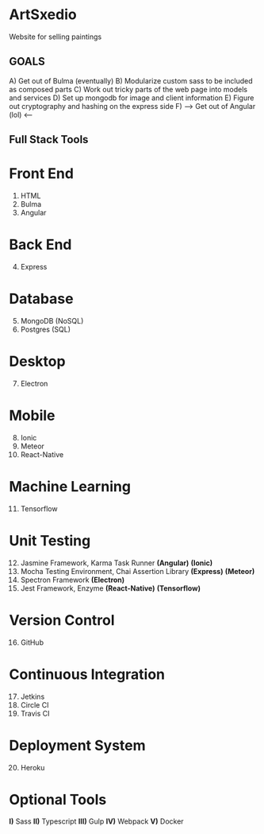 # ArtSxedio
 Website for selling paintings

## GOALS ##
A) Get out of Bulma (eventually)
B) Modularize custom sass to be included as composed parts
C) Work out tricky parts of the web page into models and services
D) Set up mongodb for image and client information
E) Figure out cryptography and hashing on the express side
F) --> Get out of Angular (lol) <--

## Full Stack Tools

# Front End
1) HTML
2) Bulma
3) Angular

# Back End
4) Express

# Database
5) MongoDB (NoSQL)
6) Postgres (SQL)

# Desktop
7) Electron

# Mobile
8) Ionic
9) Meteor
10) React-Native

# Machine Learning
11) Tensorflow

# Unit Testing
12) Jasmine Framework, Karma Task Runner **(Angular)** **(Ionic)**
13) Mocha Testing Environment, Chai Assertion Library **(Express)** **(Meteor)**
14) Spectron Framework **(Electron)**
15) Jest Framework, Enzyme **(React-Native)** **(Tensorflow)**

# Version Control
16) GitHub

# Continuous Integration
17) Jetkins
18) Circle CI
19) Travis CI

# Deployment System
20) Heroku

# Optional Tools
**I)** Sass
**II)** Typescript
**III)** Gulp
**IV)** Webpack
**V)** Docker
